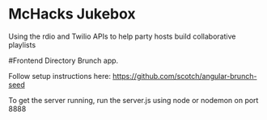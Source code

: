 McHacks Jukebox
=======

Using the rdio and Twilio APIs to help party hosts build collaborative playlists

#Frontend Directory
Brunch app.

Follow setup instructions here: https://github.com/scotch/angular-brunch-seed

To get the server running, run the server.js using node or nodemon on port 8888
